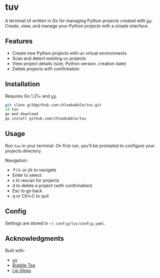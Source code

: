 # tuv

A terminal UI written in Go for managing Python projects created with [uv](https://github.com/astral-sh/uv). 
Create, view, and manage your Python projects with a simple interface.

## Features

- Create new Python projects with uv virtual environments
- Scan and detect existing uv projects
- View project details (size, Python version, creation date)
- Delete projects with confirmation

## Installation

Requires Go 1.21+ and [uv](https://github.com/astral-sh/uv).

```bash
git clone git@github.com:chloebubble/tuv.git
cd tuv
go mod download
go install github.com/chloebubble/tuv
```

## Usage

Run `tuv` in your terminal. On first run, you'll be prompted to configure your projects directory.

Navigation:
- ↑/↓ or j/k to navigate
- Enter to select
- s to rescan for projects
- d to delete a project (with confirmation)
- Esc to go back
- q or Ctrl+C to quit

## Config

Settings are stored in `~/.config/tuv/config.yaml`.

## Acknowledgments

Built with:
- [uv](https://github.com/astral-sh/uv)
- [Bubble Tea](https://github.com/charmbracelet/bubbletea)
- [Lip Gloss](https://github.com/charmbracelet/lipgloss)
